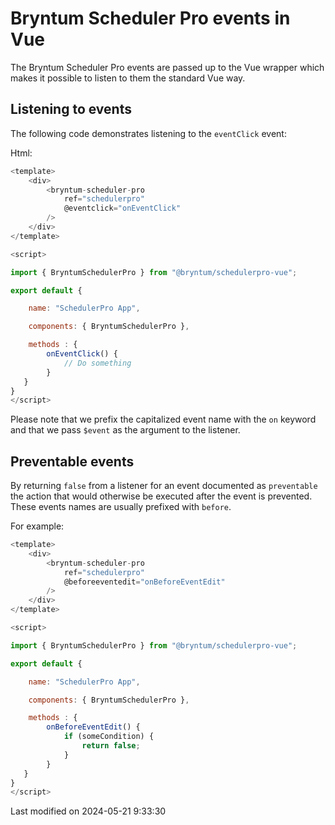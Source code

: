 # Bryntum Scheduler Pro events in Vue

The Bryntum Scheduler Pro events are passed up to the Vue wrapper which makes it possible to listen to them the standard
Vue way.

## Listening to events

The following code demonstrates listening to the `eventClick` event:

Html:

```javascript
<template>
    <div>
        <bryntum-scheduler-pro
            ref="schedulerpro"
            @eventclick="onEventClick"
        />
    </div>
</template>

<script>

import { BryntumSchedulerPro } from "@bryntum/schedulerpro-vue";

export default {

    name: "SchedulerPro App",

    components: { BryntumSchedulerPro },

    methods : {
        onEventClick() {
            // Do something
        }
   }
}
</script>
```

Please note that we prefix the capitalized event name with the `on` keyword and that we pass `$event` as
the argument to the listener.

## Preventable events

By returning `false` from a listener for an event documented as `preventable` the action that would otherwise be
executed after the event is prevented. These events names are usually prefixed with `before`.

For example:

```javascript
<template>
    <div>
        <bryntum-scheduler-pro
            ref="schedulerpro"
            @beforeeventedit="onBeforeEventEdit"
        />
    </div>
</template>

<script>

import { BryntumSchedulerPro } from "@bryntum/schedulerpro-vue";

export default {

    name: "SchedulerPro App",

    components: { BryntumSchedulerPro },

    methods : {
        onBeforeEventEdit() {
            if (someCondition) {
                return false;
            }
        }
   }
}
</script>
```


<p class="last-modified">Last modified on 2024-05-21 9:33:30</p>